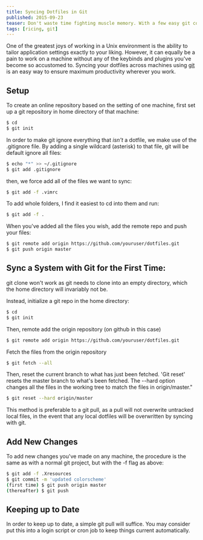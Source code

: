 ```yaml
---
title: Syncing Dotfiles in Git
published: 2015-09-23
teaser: Don't waste time fighting muscle memory. With a few easy git commands you can replicate your standard working environment wherever you go.
tags: [ricing, git]
---
```


One of the greatest joys of working in a Unix environment is the ability to tailor application settings exactly to your liking. However, it can equally be a pain to work on a machine without any of the keybinds and plugins you've become so accustomed to. Syncing your dotfiles across machines using [git](https://github.com/) is an easy way to ensure maximum productivity wherever you work.

## Setup

To create an online repository based on the setting of one machine, first set up a git repository in home directory of that machine:

```bash
$ cd
$ git init
```

In order to make git ignore everything that *isn't* a dotfile, we make use of the .gitignore file. By adding a single wildcard (asterisk) to that file, git will be default ignore all files:

```bash
$ echo "*" >> ~/.gitignore
$ git add .gitignore
```

then, we force add all of the files we want to sync:

```bash
$ git add -f .vimrc
```

To add whole folders, I find it easiest to cd into them and run:

```bash
$ git add -f .
```

When you've added all the files you wish, add the remote repo and push your files:

```bash
$ git remote add origin https://github.com/youruser/dotfiles.git
$ git push origin master
```

## Sync a System with Git for the First Time:

git clone won't work as git needs to clone into an empty directory, which the home directory will invariably not be.

Instead, initialize a git repo in the home directory:

```bash
$ cd
$ git init
```

Then, remote add the origin repository (on github in this case)

```bash
$ git remote add origin https://github.com/youruser/dotfiles.git
```

Fetch the files from the origin repository

```bash
$ git fetch --all
```

Then, reset the current branch to what has just been fetched. 'Git reset' resets the master branch to what's been fetched. The --hard option changes all the files in the working tree to match the files in origin/master."

```bash
$ git reset --hard origin/master
```

This method is preferable to a git pull, as a pull will not overwrite untracked local files, in the event that any local dotfiles will be overwritten by syncing with git.

## Add New Changes

To add new changes you've made on any machine, the procedure is the same as with a normal git project, but with the -f flag as above:

```bash
$ git add -f .Xresources
$ git commit -m 'updated colorscheme'
(first time) $ git push origin master
(thereafter) $ git push
```

## Keeping up to Date

In order to keep up to date, a simple git pull will suffice. You may consider put this into a login script or cron job to keep things current automatically.
